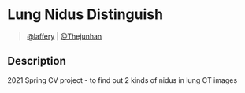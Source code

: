 # Lung Nidus Distinguish

> [@laffery](https://github.com/Laffery) | [@Thejunhan](https://github.com/Thejunhan)

## Description

2021 Spring CV project - to find out 2 kinds of nidus in lung CT images
